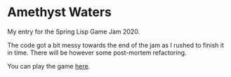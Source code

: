 # Amethyst Waters

My entry for the Spring Lisp Game Jam 2020.

The code got a bit messy towards the end of the jam as I rushed to finish it in time. There will be however some post-mortem refactoring.

You can play the game [here](https://stefandevai.itch.io/amethyst-waters).

